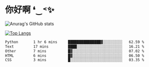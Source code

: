 # 你好啊 ❛‿˂✨

![Anurag's GitHub stats](https://github-readme-stats.vercel.app/api?username=ZombieFly&count_private=true&show_icons=true)

[![Top Langs](https://github-readme-stats.vercel.app/api/top-langs/?username=ZombieFly&layout=compact&count_private=true&hide=Ruby,makefile)](https://github.com/anuraghazra/github-readme-stats)

<!--START_SECTION:waka-->

```txt
Python       1 hr 6 mins     ███████████████▓░░░░░░░░░   62.59 %
Text         17 mins         ████░░░░░░░░░░░░░░░░░░░░░   16.21 %
Other        7 mins          █▓░░░░░░░░░░░░░░░░░░░░░░░   07.02 %
HTML         6 mins          █▓░░░░░░░░░░░░░░░░░░░░░░░   06.50 %
CSS          3 mins          █░░░░░░░░░░░░░░░░░░░░░░░░   03.35 %
```

<!--END_SECTION:waka-->
